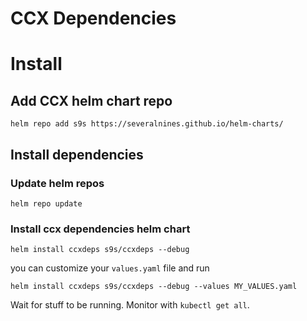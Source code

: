 # CCX Dependencies

# Install

## Add CCX helm chart repo
```helm repo add s9s https://severalnines.github.io/helm-charts/```

## Install dependencies

### Update helm repos
```helm repo update```

### Install ccx dependencies helm chart
```helm install ccxdeps s9s/ccxdeps --debug```


you can customize your `values.yaml` file and run

```helm install ccxdeps s9s/ccxdeps --debug --values MY_VALUES.yaml```


Wait for stuff to be running.
Monitor with `kubectl get all`.

